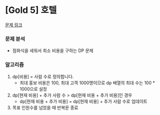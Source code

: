 # [Gold 5] 호텔

[문제 링크](https://www.acmicpc.net/problem/1106)

### 문제 분석

- 점화식을 세워서 최소 비용을 구하는 DP 문제

### 알고리즘

1. dp[비용] = 사람 수로 정의합니다.
   - 최대 홍보 비용은 100, 최대 고객 1000명이므로 dp 배열의 최대 수는 100 \* 1000으로 설정
2. dp[현재 비용] + 추가 사람 수 > dp[현재 비용 + 추가 비용]인 경우
   - dp[현재 비용 + 추가 비용] = dp[현재 비용] + 추가 사람 수로 업데이트
3. 목표 인원수를 넘었을 때 반복문 종료
